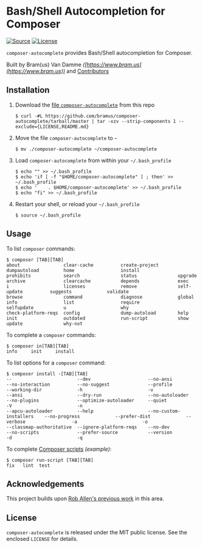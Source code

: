 # Bash/Shell Autocompletion for Composer

[![Source](http://img.shields.io/badge/source-bramus/composer--autocomplete-blue.svg?style=flat-square)](https://github.com/bramus/composer-autocomplete) [![License](https://img.shields.io/github/license/bramus/composer-autocomplete.svg?style=flat-square)](https://github.com/bramus/composer-autocomplete/blob/master/LICENSE)

`composer-autocomplete` provides Bash/Shell autocompletion for Composer.

Built by Bram(us) Van Damme _([https://www.bram.us](https://www.bram.us))_ and [Contributors](https://github.com/bramus/enumeration/graphs/contributors)

## Installation

1. Download the [file `composer-autocomplete`](composer-autocomplete) from this repo

	```
	$ curl -#L https://github.com/bramus/composer-autocomplete/tarball/master | tar -xzv --strip-components 1 --exclude={LICENSE,README.md}
	```

2. Move the file `composer-autocomplete` to `~`

	```
	$ mv ./composer-autocomplete ~/composer-autocomplete
	```

3. Load `composer-autocomplete` from within your `~/.bash_profile`

	```
	$ echo "" >> ~/.bash_profile
	$ echo 'if [ -f "$HOME/composer-autocomplete" ] ; then' >> ~/.bash_profile
	$ echo '    . $HOME/composer-autocomplete' >> ~/.bash_profile
	$ echo "fi" >> ~/.bash_profile
	```

4. Restart your shell, or reload your `~/.bash_profile`

	```
	$ source ~/.bash_profile
	```


## Usage

To list `composer` commands:

```
$ composer [TAB][TAB]
about                clear-cache          create-project       dumpautoload         home                 install              prohibits            search               status               upgrade
archive              clearcache           depends              exec                 i                    licenses             remove               self-update          suggests             validate
browse               command              diagnose             global               info                 list                 require              selfupdate           u                    why
check-platform-reqs  config               dump-autoload        help                 init                 outdated             run-script           show                 update               why-not
```

To complete a `composer` commands:

```
$ composer in[TAB][TAB]
info     init     install
```

To list options for a `composer` command:

```
$ composer install -[TAB][TAB]
--                        --dev                     --no-ansi                 --no-interaction          --no-suggest              --profile                 --working-dir             -h                        -v
--ansi                    --dry-run                 --no-autoloader           --no-plugins              --optimize-autoloader     --quiet                   -V                        -n
--apcu-autoloader         --help                    --no-custom-installers    --no-progress             --prefer-dist             --verbose                 -a                        -o
--classmap-authoritative  --ignore-platform-reqs    --no-dev                  --no-scripts              --prefer-source           --version                 -d                        -q
```

To complete [Composer scripts](https://getcomposer.org/doc/articles/scripts.md) _(example)_:

```
$ composer run-script [TAB][TAB]
fix   lint  test
```

## Acknowledgements

This project builds upon [Rob Allen's previous work](https://akrabat.com/autocomplete-composer-script-names-on-the-command-line/) in this area.

## License

`composer-autocomplete` is released under the MIT public license. See the enclosed `LICENSE` for details.
